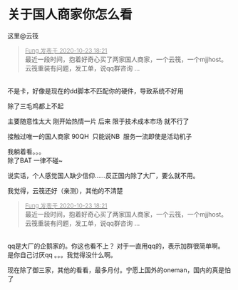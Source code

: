 # 关于国人商家你怎么看


这里@云筏

<div class="quote"><blockquote><font size="2"><a href="https://www.hostloc.com/forum.php?mod=redirect&amp;goto=findpost&amp;pid=9342415&amp;ptid=757651" target="_blank"><font color="#999999">Fung 发表于 2020-10-23 18:21</font></a></font><br />
最近一段时间，抱着好奇心买了两家国人商家，一个云筏，一个mjjhost。云筏重装有问题，发工单，说qq群咨询 ...</blockquote></div><br />
不是卡，好像是现在的dd脚本不匹配你的硬件，导致系统不好用

除了三毛鸡都上不起<img src="static/image/smiley/default/hug.gif" smilieid="13" border="0" alt="" /><img id="aimg_cm1m9" onclick="zoom(this, this.src, 0, 0, 0)" class="zoom" src="https://cdn.jsdelivr.net/gh/hishis/forum-master/public/images/patch.gif" onmouseover="img_onmouseoverfunc(this)" onload="thumbImg(this)" border="0" alt="" />

主要随意性太大 刚开始热情一片 后来 限于技术成本市场 就不行了

接触过唯一的国人商家 90QH&nbsp;&nbsp;只能说NB&nbsp;&nbsp;服务一流即使是活动机子

我躺着看。。。<br />
除了BAT 一律不碰~

说实话，个人感觉国人缺少信仰……反正国内除了大厂，要么就不用。

我觉得，云筏还好（亲测），其他的不清楚

<div class="quote"><blockquote><font size="2"><a href="https://www.hostloc.com/forum.php?mod=redirect&amp;goto=findpost&amp;pid=9342415&amp;ptid=757651" target="_blank"><font color="#999999">Fung 发表于 2020-10-23 18:21</font></a></font><br />
最近一段时间，抱着好奇心买了两家国人商家，一个云筏，一个mjjhost。云筏重装有问题，发工单，说qq群咨询 ...</blockquote></div><br />
qq是大厂的企鹅家的。你这也看不上？ 对于一直用qq的，表示加群很简单啊。 是你自己讨厌qq 。。。我觉得没什么啊。

现在除了御三家，其他的看看，最多月付。宁愿上国外的oneman，国内的真是怕了
